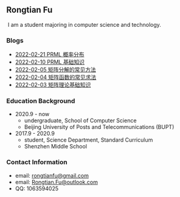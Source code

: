 ## Rongtian Fu

​	I am a student majoring in computer science and technology.


### Blogs

- [2022-02-21 PRML 概率分布](https://www.cnblogs.com/faranten/p/15917369.html)
- [2022-02-10 PRML 基础知识](https://www.cnblogs.com/faranten/p/15880295.html)
- [2022-02-05 矩阵分解的常见方法](https://www.cnblogs.com/faranten/p/15861531.html)
- [2022-02-04 矩阵函数的常见求法](https://www.cnblogs.com/faranten/p/15861327.html)
- [2022-02-03 矩阵理论基础知识](https://www.cnblogs.com/faranten/p/15845928.html)

### Education Background

- 2020.9 - now
  - undergraduate, School of Computer Science
  - Beijing University of Posts and Telecommunications (BUPT)
- 2017.9 - 2020.9
  - student, Science Department, Standard Curriculum
  - Shenzhen Middle School

### Contact Information

- email: rongtianfu@gmail.com
- email: Rongtian.Fu@outlook.com
- QQ: 1063594025
